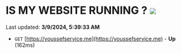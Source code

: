 # IS MY WEBSITE RUNNING ? [![](https://img.shields.io/static/v1?label=Sponsor&message=%E2%9D%A4&logo=GitHub&color=%23fe8e86)](https://github.com/sponsors/<username>)

Last updated: **3/9/2024, 5:39:33 AM**

- `GET` [https://youssefservice.me](https://youssefservice.me) - **Up** (162ms)

